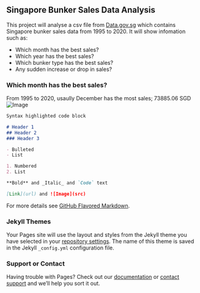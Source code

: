 ## Singapore Bunker Sales Data Analysis

This project will analyse a csv file from [Data.gov.sg](https://data.gov.sg/) which contains Singapore bunker sales data from 1995 to 2020. It will show infomation such as:
* Which month has the best sales?
* Which year has the best sales?
* Which bunker type has the best sales?
* Any sudden increase or drop in sales? 
### Which month has the best sales?

From 1995 to 2020, usaully December has the most sales; 73885.06 SGD
![Image](src)


```markdown
Syntax highlighted code block

# Header 1
## Header 2
### Header 3

- Bulleted
- List

1. Numbered
2. List

**Bold** and _Italic_ and `Code` text

[Link](url) and ![Image](src)
```

For more details see [GitHub Flavored Markdown](https://guides.github.com/features/mastering-markdown/).

### Jekyll Themes

Your Pages site will use the layout and styles from the Jekyll theme you have selected in your [repository settings](https://github.com/treesturn/Triston_Chan_Portfolio/settings). The name of this theme is saved in the Jekyll `_config.yml` configuration file.

### Support or Contact

Having trouble with Pages? Check out our [documentation](https://docs.github.com/categories/github-pages-basics/) or [contact support](https://support.github.com/contact) and we’ll help you sort it out.
